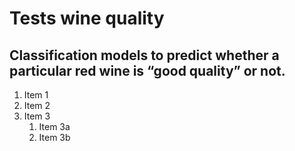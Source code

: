 # Tests wine quality

## Classification models to predict whether a particular red wine is “good quality” or not.

1. Item 1
1. Item 2
1. Item 3
   1. Item 3a
   1. Item 3b
